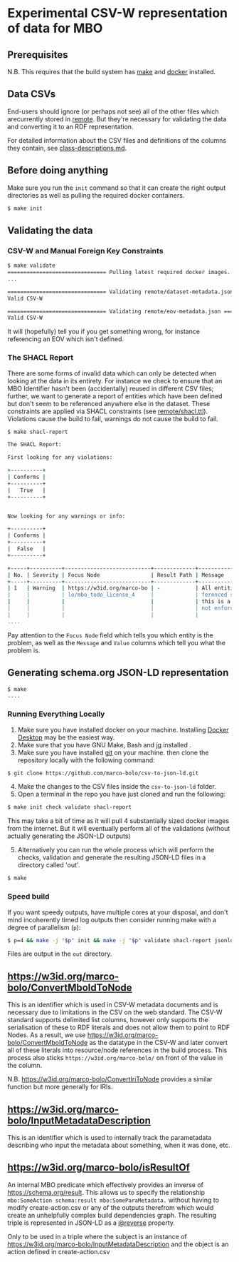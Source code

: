 # Experimental CSV-W representation of data for MBO

## Prerequisites

N.B. This requires that the build system has [make](https://www.gnu.org/software/make/) and [docker](https://www.docker.com/) installed.

## Data CSVs

End-users should ignore (or perhaps not see) all of the other files which arecurrently stored in [remote](./remote/). But they're necessary for validating the data and converting it to an RDF representation.

For detailed information about the CSV files and definitions of the columns they contain, see [class-descriptions.md](./class-descriptions.md).

## Before doing anything

Make sure you run the `init` command so that it can create the right output directories as well as pulling the required docker containers.

```bash
$ make init
```

## Validating the data

### CSV-W and Manual Foreign Key Constraints

```bash
$ make validate
=============================== Pulling latest required docker images. ===============================
...

=============================== Validating remote/dataset-metadata.json ===============================
Valid CSV-W

=============================== Validating remote/eov-metadata.json ===============================
Valid CSV-W
```

It will (hopefully) tell you if you get something wrong, for instance referencing an EOV which isn't defined.

### The SHACL Report

There are some forms of invalid data which can only be detected when looking at the data in its entirety. For instance we check to ensure that an MBO Identifier hasn't been (accidentally) reused in different CSV files; further, we want to generate a report of entities which have been defined but don't seem to be referenced anywhere else in the dataset. These constraints are applied via SHACL constraints (see [remote/shacl.ttl](./remote/shacl.ttl)). Violations cause the build to fail, warnings do not cause the build to fail.

```bash
$ make shacl-report

The SHACL Report:

First looking for any violations:

+----------+
| Conforms |
+----------+
|   True   |
+----------+


Now looking for any warnings or info:

+----------+
| Conforms |
+----------+
|  False   |
+----------+

+-----+----------+---------------------------+-------------+---------------------------+---------------------------+---------------------------+---------------------------+
| No. | Severity | Focus Node                | Result Path | Message                   | Component                 | Shape                     | Value                     |
+-----+----------+---------------------------+-------------+---------------------------+---------------------------+---------------------------+---------------------------+
| 1   | Warning  | https://w3id.org/marco-bo | -           | All entities should be re | SPARQLConstraintComponent | http://w3id.org/marco-bol | MBO Identifier 'mbo_todo_ |
|     |          | lo/mbo_todo_license_4     |             | ferenced somewhere else;  |                           | o/ShaclConstraints/Entit  | license_4' in License.csv |
|     |          |                           |             | this is a warning, it is  |                           | iesShouldBeReferenced     |  doesn't appear to be ref |
|     |          |                           |             | not enforced.             |                           |                           | erenced anywhere else.    |
|     |          |                           |             |                           |                           |                           |                           |
....

```

Pay attention to the `Focus Node` field which tells you which entity is the problem, as well as the `Message` and `Value` columns which tell you what the problem is.
## Generating schema.org JSON-LD representation

```bash
$ make
....
```

### Running Everything Locally

1. Make sure you have installed docker on your machine. Installing [Docker Desktop](https://docs.docker.com/desktop/) may be the easiest way.
2. Make sure that you have GNU Make, Bash and [jq](https://jqlang.org/) installed . 
3. Make sure you have installed [git](https://git-scm.com/downloads) on your machine. then clone the repository locally with the following command:

```bash
$ git clone https://github.com/marco-bolo/csv-to-json-ld.git
```
4. Make the changes to the CSV files inside the `csv-to-json-ld` folder.
5. Open a terminal in the repo you have just cloned and run the following:

```bash
$ make init check validate shacl-report
```

This may take a bit of time as it will pull 4 substantially sized docker images from the internet. But it will eventually perform all of the validations (without actually generating the JSON-LD outputs)

5. Alternatively you can run the whole process which will perform the checks, validation and generate the resulting JSON-LD files in a directory called 'out'.

```bash
$ make
```

### Speed build

If you want speedy outputs, have multiple cores at your disposal, and don't mind incoherently timed log outputs then consider running make with a degree of parallelism (`p`): 

```bash
$ p=4 && make -j "$p" init && make -j "$p" validate shacl-report jsonld
```

Files are output in the `out` directory.

## <https://w3id.org/marco-bolo/ConvertMboIdToNode>

This is an identifier which is used in CSV-W metadata documents and is necessary due to limitations in the CSV on the web standard. The CSV-W standard supports delimited list columns, however only supports the serialisation of these to RDF literals and does not allow them to point to RDF Nodes. As a result, we use <https://w3id.org/marco-bolo/ConvertMboIdToNode> as the datatype in the CSV-W and later convert all of these literals into resource/node references in the build process. This process also sticks `https://w3id.org/marco-bolo/` on front of the value in the column.

N.B. <https://w3id.org/marco-bolo/ConvertIriToNode> provides a similar function but more generally for IRIs.

## <https://w3id.org/marco-bolo/InputMetadataDescription>

This is an identifier which is used to internally track the parametadata describing who input the metadata about something, when it was done, etc. 

## <https://w3id.org/marco-bolo/isResultOf>

An internal MBO predicate which effectively provides an inverse of <https://schema.org/result>. This allows us to specify the relationship `mbo:SomeAction schema:result mbo:SomeParaMetadata.` without having to modify create-action.csv or any of the outputs therefrom which would create an unhelpfully complex build dependencies graph. The resulting triple is represented in JSON-LD as a [@reverse](https://www.w3.org/TR/json-ld11/#reverse-properties) property.

Only to be used in a triple where the subject is an instance of <https://w3id.org/marco-bolo/InputMetadataDescription> and the object is an action defined in create-action.csv


